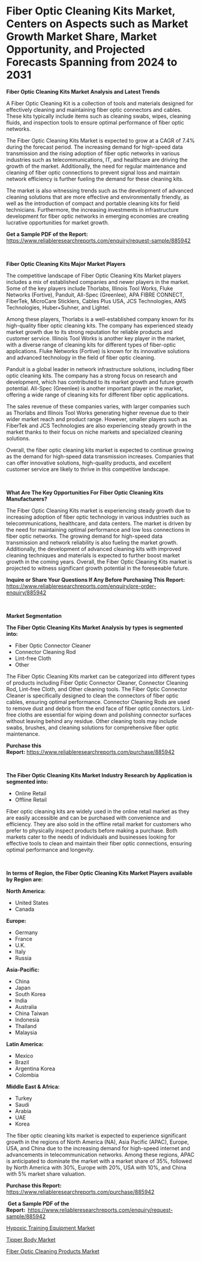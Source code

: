 <p><h1>Fiber Optic Cleaning Kits Market, Centers on Aspects such as Market Growth Market Share, Market Opportunity, and Projected Forecasts Spanning from 2024 to 2031</h1></p><p><strong>Fiber Optic Cleaning Kits Market Analysis and Latest Trends</strong></p>
<p><p>A Fiber Optic Cleaning Kit is a collection of tools and materials designed for effectively cleaning and maintaining fiber optic connectors and cables. These kits typically include items such as cleaning swabs, wipes, cleaning fluids, and inspection tools to ensure optimal performance of fiber optic networks.</p><p>The Fiber Optic Cleaning Kits Market is expected to grow at a CAGR of 7.4% during the forecast period. The increasing demand for high-speed data transmission and the rising adoption of fiber optic networks in various industries such as telecommunications, IT, and healthcare are driving the growth of the market. Additionally, the need for regular maintenance and cleaning of fiber optic connections to prevent signal loss and maintain network efficiency is further fueling the demand for these cleaning kits.</p><p>The market is also witnessing trends such as the development of advanced cleaning solutions that are more effective and environmentally friendly, as well as the introduction of compact and portable cleaning kits for field technicians. Furthermore, the increasing investments in infrastructure development for fiber optic networks in emerging economies are creating lucrative opportunities for market growth.</p></p>
<p><strong>Get a Sample PDF of the Report:&nbsp;</strong> <a href="https://www.reliableresearchreports.com/enquiry/request-sample/885942">https://www.reliableresearchreports.com/enquiry/request-sample/885942</a></p>
<p>&nbsp;</p>
<p><strong>Fiber Optic Cleaning Kits Major Market Players</strong></p>
<p><p>The competitive landscape of Fiber Optic Cleaning Kits Market players includes a mix of established companies and newer players in the market. Some of the key players include Thorlabs, Illinois Tool Works, Fluke Networks (Fortive), Panduit, All-Spec (Greenlee), APA FIBRE CONNECT, FiberTek, MicroCare Sticklers, Cables Plus USA, JCS Technologies, AMS Technologies, Huber+Suhner, and Lightel.</p><p>Among these players, Thorlabs is a well-established company known for its high-quality fiber optic cleaning kits. The company has experienced steady market growth due to its strong reputation for reliable products and customer service. Illinois Tool Works is another key player in the market, with a diverse range of cleaning kits for different types of fiber-optic applications. Fluke Networks (Fortive) is known for its innovative solutions and advanced technology in the field of fiber optic cleaning.</p><p>Panduit is a global leader in network infrastructure solutions, including fiber optic cleaning kits. The company has a strong focus on research and development, which has contributed to its market growth and future growth potential. All-Spec (Greenlee) is another important player in the market, offering a wide range of cleaning kits for different fiber optic applications.</p><p>The sales revenue of these companies varies, with larger companies such as Thorlabs and Illinois Tool Works generating higher revenue due to their wider market reach and product range. However, smaller players such as FiberTek and JCS Technologies are also experiencing steady growth in the market thanks to their focus on niche markets and specialized cleaning solutions.</p><p>Overall, the fiber optic cleaning kits market is expected to continue growing as the demand for high-speed data transmission increases. Companies that can offer innovative solutions, high-quality products, and excellent customer service are likely to thrive in this competitive landscape.</p></p>
<p>&nbsp;</p>
<p><strong>What Are The Key Opportunities For Fiber Optic Cleaning Kits Manufacturers?</strong></p>
<p><p>The Fiber Optic Cleaning Kits market is experiencing steady growth due to increasing adoption of fiber optic technology in various industries such as telecommunications, healthcare, and data centers. The market is driven by the need for maintaining optimal performance and low loss connections in fiber optic networks. The growing demand for high-speed data transmission and network reliability is also fueling the market growth. Additionally, the development of advanced cleaning kits with improved cleaning techniques and materials is expected to further boost market growth in the coming years. Overall, the Fiber Optic Cleaning Kits market is projected to witness significant growth potential in the foreseeable future.</p></p>
<p><strong>Inquire or Share Your Questions If Any Before Purchasing This Report:</strong> <a href="https://www.reliableresearchreports.com/enquiry/pre-order-enquiry/885942">https://www.reliableresearchreports.com/enquiry/pre-order-enquiry/885942</a></p>
<p>&nbsp;</p>
<p><strong>Market Segmentation</strong></p>
<p><strong>The Fiber Optic Cleaning Kits Market Analysis by types is segmented into:</strong></p>
<p><ul><li>Fiber Optic Connector Cleaner</li><li>Connector Cleaning Rod</li><li>Lint-free Cloth</li><li>Other</li></ul></p>
<p><p>The Fiber Optic Cleaning Kits market can be categorized into different types of products including Fiber Optic Connector Cleaner, Connector Cleaning Rod, Lint-free Cloth, and Other cleaning tools. The Fiber Optic Connector Cleaner is specifically designed to clean the connectors of fiber optic cables, ensuring optimal performance. Connector Cleaning Rods are used to remove dust and debris from the end face of fiber optic connectors. Lint-free cloths are essential for wiping down and polishing connector surfaces without leaving behind any residue. Other cleaning tools may include swabs, brushes, and cleaning solutions for comprehensive fiber optic maintenance.</p></p>
<p><strong>Purchase this Report:&nbsp;</strong><a href="https://www.reliableresearchreports.com/purchase/885942">https://www.reliableresearchreports.com/purchase/885942</a></p>
<p>&nbsp;</p>
<p><strong>The Fiber Optic Cleaning Kits Market Industry Research by Application is segmented into:</strong></p>
<p><ul><li>Online Retail</li><li>Offline Retail</li></ul></p>
<p><p>Fiber optic cleaning kits are widely used in the online retail market as they are easily accessible and can be purchased with convenience and efficiency. They are also sold in the offline retail market for customers who prefer to physically inspect products before making a purchase. Both markets cater to the needs of individuals and businesses looking for effective tools to clean and maintain their fiber optic connections, ensuring optimal performance and longevity.</p></p>
<p>&nbsp;</p>
<p><strong>In terms of Region, the Fiber Optic Cleaning Kits Market Players available by Region are:</strong></p>
<p>
    <p> <strong> North America: </strong>
        <ul>
            <li>United States</li>
            <li>Canada</li>
        </ul>
        </p> 
    <p> <strong> Europe: </strong>
        <ul>
            <li>Germany</li>
            <li>France</li>
            <li>U.K.</li>
            <li>Italy</li>
            <li>Russia</li>
        </ul>
        </p> 
    <p> <strong> Asia-Pacific: </strong>
        <ul>
            <li>China</li>
            <li>Japan</li>
            <li>South Korea</li>
            <li>India</li>
            <li>Australia</li>
            <li>China Taiwan</li>
            <li>Indonesia</li>
            <li>Thailand</li>
            <li>Malaysia</li>
        </ul>
        </p> 
    <p> <strong> Latin America: </strong>
        <ul>
            <li>Mexico</li>
            <li>Brazil</li>
            <li>Argentina Korea</li>
            <li>Colombia</li>
        </ul>
        </p> 
    <p> <strong> Middle East & Africa: </strong>
        <ul>
            <li>Turkey</li>
            <li>Saudi</li>
            <li>Arabia</li>
            <li>UAE</li>
            <li>Korea</li>
        </ul>
    </p>
    </p>
<p><p>The fiber optic cleaning kits market is expected to experience significant growth in the regions of North America (NA), Asia Pacific (APAC), Europe, USA, and China due to the increasing demand for high-speed internet and advancements in telecommunication networks. Among these regions, APAC is anticipated to dominate the market with a market share of 35%, followed by North America with 30%, Europe with 20%, USA with 10%, and China with 5% market share valuation.</p></p>
<p><strong>Purchase this Report: </strong><a href="https://www.reliableresearchreports.com/purchase/885942">https://www.reliableresearchreports.com/purchase/885942</a></p>
<p>&nbsp;<strong>Get a Sample PDF of the Report:&nbsp;&nbsp;</strong><a href="https://www.reliableresearchreports.com/enquiry/request-sample/885942">https://www.reliableresearchreports.com/enquiry/request-sample/885942</a></p>
<p><strong></strong></p>
<p><p><a href="https://github.com/yemakinde/Market-Research-Report-List-1/blob/main/hypoxic-training-equipment-market.md">Hypoxic Training Equipment Market</a></p><p><a href="https://natural-crush-b99.notion.site/Tipper-Body-Market-Size-Growing-and-Forecasted-for-period-from-2024-2031-and-provides-complete-mar-76d6fcc9d7204090b7722ec1750ac395">Tipper Body Market</a></p><p><a href="https://github.com/Alonsoolds3wq1d81czn8rbol/Market-Research-Report-List-1/blob/main/fiber-optic-cleaning-products-market.md">Fiber Optic Cleaning Products Market</a></p></p>